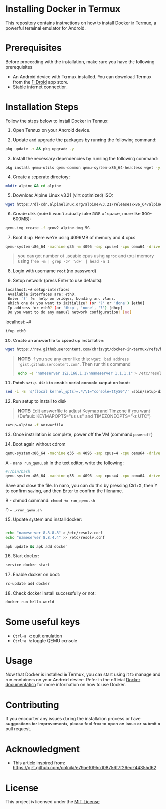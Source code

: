 # Installing Docker in Termux
This repository contains instructions on how to install Docker in [Termux](https://termux.com/), a powerful terminal emulator for Android.

# Prerequisites
Before proceeding with the installation, make sure you have the following prerequisites:
- An Android device with Termux installed. You can download Termux from the [F-Droid](https://f-droid.org/packages/com.termux/) app store.
- Stable internet connection.

# Installation Steps
Follow the steps below to install Docker in Termux:
1. Open Termux on your Android device.

2. Update and upgrade the packages by running the following command:
```bash
pkg update -y && pkg upgrade -y
```

3. Install the necessary dependencies by running the following command:
```bash
pkg install qemu-utils qemu-common qemu-system-x86_64-headless wget -y
```

4. Create a seperate directory:
```bash
mkdir alpine && cd alpine
```

5. Download Alpine Linux v3.21 (virt optimized) ISO:
```bash
wget https://dl-cdn.alpinelinux.org/alpine/v3.21/releases/x86_64/alpine-virt-3.21.0-x86_64.iso
```

6. Create disk (note it won't actually take 5GB of space, more like 500-600MB):
```bash
qemu-img create -f qcow2 alpine.img 5G
```

7. Boot it up:
Here we're using 4096MB of memory and 4 cpus
```bash
qemu-system-x86_64 -machine q35 -m 4096 -smp cpus=4 -cpu qemu64 -drive if=pflash,format=raw,read-only=on,file=$PREFIX/share/qemu/edk2-x86_64-code.fd -netdev user,id=n1,dns=8.8.8.8,hostfwd=tcp::2222-:22 -device virtio-net,netdev=n1 -cdrom alpine-virt-3.21.0-x86_64.iso -nographic alpine.img
```
> you can get number of useable cpus using `nproc` and total memory using `free -m | grep -oP '\d+' | head -n 1`
8. Login with username ``root`` (no password)

9. Setup network (press Enter to use defaults):
```bash
localhost:~# setup-interfaces
 Available interfaces are: eth0.
 Enter '?' for help on bridges, bonding and vlans.
 Which one do you want to initialize? (or '?' or 'done') [eth0]
 Ip address for eth0? (or 'dhcp', 'none', '?') [dhcp]
 Do you want to do any manual network configuration? [no]
```
localhost:~# 
```bash
ifup eth0
```

10. Create an answerfile to speed up installation:
```bash
wget https://raw.githubusercontent.com/chrisvgt/docker-in-termux/refs/heads/main/answerfile
```
> **NOTE:** If you see any error like this: ``wget: bad address 'gist.githubusercontent.com'``. Then run this command
> ```bash
> echo -e "nameserver 192.168.1.1\nnameserver 1.1.1.1" > /etc/resolv.conf
> ```

11. Patch ``setup-disk`` to enable serial console output on boot:
```bash
sed -i -E 's/(local kernel_opts)=.*/\1="console=ttyS0"/' /sbin/setup-disk
```

12. Run setup to install to disk
> **NOTE:** Edit answerfile to adjust Keymap and Timzone if you want (Default: KEYMAPOPTS="us us" and TIMEZONEOPTS="-z UTC")
```bash
setup-alpine -f answerfile
```

13. Once installation is complete, power off the VM (command ``poweroff``)

14. Boot again without cdrom:
```bash
qemu-system-x86_64 -machine q35 -m 4096 -smp cpus=4 -cpu qemu64 -drive if=pflash,format=raw,read-only=on,file=$PREFIX/share/qemu/edk2-x86_64-code.fd -netdev user,id=n1,dns=8.8.8.8,hostfwd=tcp::2222-:22 -device virtio-net,netdev=n1 -nographic alpine.img
```

A - 
`nano run_qemu.sh`
In the text editor, write the following:
```bash
#!/bin/bash
qemu-system-x86_64 -machine q35 -m 4096 -smp cpus=4 -cpu qemu64 -drive if=pflash,format=raw,read-only=on,file=$PREFIX/share/qemu/edk2-x86_64-code.fd -netdev user,id=n1,dns=8.8.8.8,hostfwd=tcp::2222-:22 -device virtio-net,netdev=n1 -nographic alpine.img
```
Save and close the file. In nano, you can do this by pressing Ctrl+X, then Y to confirm saving, and then Enter to confirm the filename.

B - chmod command: `chmod +x run_qemu.sh`

C - `./run_qemu.sh`

15. Update system and install docker:
```bash

echo "nameserver 8.8.8.8" > /etc/resolv.conf
echo "nameserver 8.8.4.4" >> /etc/resolv.conf

apk update && apk add docker
```

16. Start docker:
```bash
service docker start
```

17. Enable docker on boot:
```bash
rc-update add docker
```

18. Check docker install successfully or not:
```bash
docker run hello-world
```

# Some useful keys
- ``Ctrl+a x``: quit emulation
- ``Ctrl+a h``: toggle QEMU console

# Usage
Now that Docker is installed in Termux, you can start using it to manage and run containers on your Android device. Refer to the official [Docker documentation](https://docs.docker.com/) for more information on how to use Docker.

# Contributing
If you encounter any issues during the installation process or have suggestions for improvements, please feel free to open an issue or submit a pull request.

# Acknowledgment
- This article inspired from: https://gist.github.com/oofnikj/e79aef095cd08756f7f26ed244355d62

# License
This project is licensed under the [MIT License](LICENSE).
